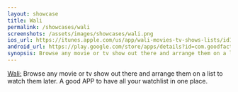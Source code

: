 ```yaml
---
layout: showcase
title: Wali
permalink: /showcases/wali
screenshots: /assets/images/showcases/wali.png
ios_url: https://itunes.apple.com/us/app/wali-movies-tv-shows-lists/id1257155305?mt=8&ign-mpt=uo%3D4
android_url: https://play.google.com/store/apps/details?id=com.goodfactory.wali
synopsis: Browse any movie or tv show out there and arrange them on a list to watch them later.
---
```

[Wali:](https://wali-app.com/) Browse any movie or tv show out there and arrange them on a list to watch them later. A good APP to have all your watchlist in one place.
